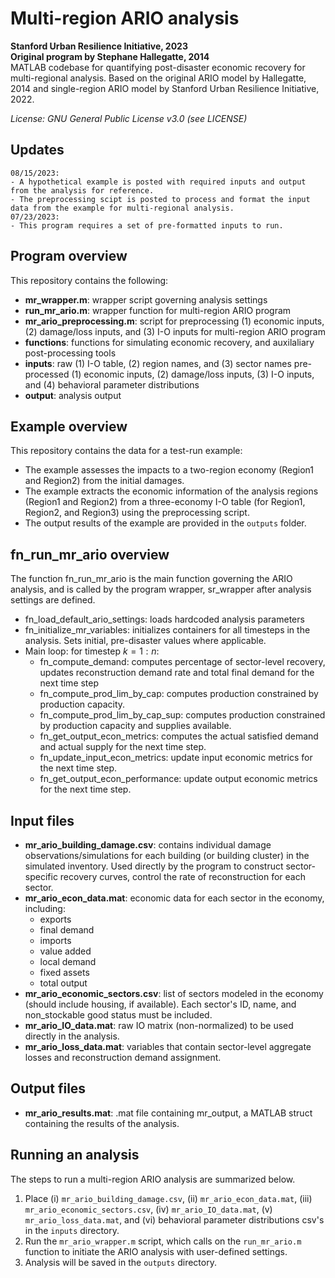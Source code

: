 # Multi-region ARIO analysis 
**Stanford Urban Resilience Initiative, 2023** <br>
**Original program by Stephane Hallegatte, 2014** <br>
MATLAB codebase for quantifying post-disaster economic recovery for multi-regional analysis. Based on the original ARIO model by Hallegatte, 2014 and single-region ARIO model by Stanford Urban Resilience Initiative, 2022. 

*License: GNU General Public License v3.0 (see LICENSE)*

## Updates
    08/15/2023:
    - A hypothetical example is posted with required inputs and output from the analysis for reference.
    - The preprocessing scipt is posted to process and format the input data from the example for multi-regional analysis.
    07/23/2023: 
    - This program requires a set of pre-formatted inputs to run.

## Program overview
This repository contains the following:
* **mr_wrapper.m**: wrapper script governing analysis settings
* **run_mr_ario.m**: wrapper function for multi-region ARIO program
* **mr_ario_preprocessing.m**: script for preprocessing (1) economic inputs, (2) damage/loss inputs, and (3) I-O inputs for multi-region ARIO program
* **functions**: functions for simulating economic recovery, and auxilaliary post-processing tools
* **inputs**: raw (1) I-O table, (2) region names, and (3) sector names
              pre-processed (1) economic inputs, (2) damage/loss inputs, (3) I-O inputs, and (4) behavioral parameter distributions
* **output**: analysis output

## Example overview
This repository contains the data for a test-run example:
* The example assesses the impacts to a two-region economy (Region1 and Region2) from the initial damages.
* The example extracts the economic information of the analysis regions (Region1 and Region2) from a three-economy I-O table (for Region1, Region2, and Region3) using the preprocessing script.
* The output results of the example are provided in the `outputs` folder.

## fn_run_mr_ario overview
The function fn_run_mr_ario is the main function governing the ARIO analysis, and is called by the program wrapper, sr_wrapper after analysis settings are defined.
* fn_load_default_ario_settings: loads hardcoded analysis parameters
* fn_initialize_mr_variables: initializes containers for all timesteps in the analysis. Sets initial, pre-disaster values where applicable.
* Main loop: for timestep $k = 1:n$:
    * fn_compute_demand: computes percentage of sector-level recovery, updates reconstruction demand rate and total final demand for the next time step
    * fn_compute_prod_lim_by_cap: computes production constrained by production capacity.
    * fn_compute_prod_lim_by_cap_sup: computes production constrained by production capacity and supplies available.
    * fn_get_output_econ_metrics: computes the actual satisfied demand and actual supply for the next time step.
    * fn_update_input_econ_metrics: update input economic metrics for the next time step.
    * fn_get_output_econ_performance: update output economic metrics for the next time step.

## Input files
* **mr_ario_building_damage.csv**: contains individual damage observations/simulations for each building (or building cluster) in the simulated inventory. Used directly by the program to construct sector-specific recovery curves, control the rate of reconstruction for each sector.
* **mr_ario_econ_data.mat**: economic data for each sector in the economy, including:
    * exports
    * final demand
    * imports
    * value added
    * local demand
    * fixed assets
    * total output
* **mr_ario_economic_sectors.csv**: list of sectors modeled in the economy (should include housing, if available). Each sector's ID, name, and non_stockable good status must be included.
* **mr_ario_IO_data.mat**: raw IO matrix (non-normalized) to be used directly in the analysis.
* **mr_ario_loss_data.mat**: variables that contain sector-level aggregate losses and reconstruction demand assignment.

## Output files
* **mr_ario_results.mat**: .mat file containing mr_output, a MATLAB struct containing the results of the analysis.

## Running an analysis
The steps to run a multi-region ARIO analysis are summarized below. 
1. Place (i) `mr_ario_building_damage.csv`, (ii) `mr_ario_econ_data.mat`, (iii) `mr_ario_economic_sectors.csv`,  (iv) `mr_ario_IO_data.mat`, (v) `mr_ario_loss_data.mat`, and (vi) behavioral parameter distributions csv's in the `inputs` directory. 
2. Run the `mr_ario_wrapper.m` script, which calls on the `run_mr_ario.m` function to initiate the ARIO analysis with user-defined settings.
3. Analysis will be saved in the `outputs` directory.
